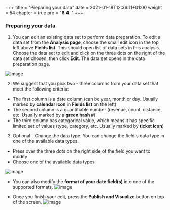 +++
title = "Preparing your data"
date = 2021-01-18T12:36:11+01:00
weight = 54
chapter = true
pre = "<b>6.4. </b>"
+++

### Preparing your data

1. You can edit an existing data set to perform data preparation. To edit a data set from the **Analysis page**, choose the small edit icon in the top left above <b>Fields list</b>.
This should open list of data sets in this analysis. Choose the data set to edit and click on the three dots on the right of the data set chosen, then click **Edit**. The data set opens in the data preparation page.

![image](/visualization_images/edit-dataset-icon.png)

<!---You can duplicate an existing data set to save a copy of it with a new name. The new data set is a completely separate copy.  Choose **Duplicate** data set, and enter a name for the copy.--->

2. We suggest that you pick two - three columns from your data set that meet the following criteria:
  * The first column is a date column (can be year, month or day. Usually marked by **calendar icon**
in **Fields list** on the left)
  * The second column is a quantifiable number (revenue, count, distance, etc. Usually
marked by a **green hash #**)
  * The third column has categorical value, which means it has specific limited set of values (type,
category, etc. Usually marked by **ticket icon**)

3. Optional - Change the data type. You can change the field's data type in one of the available data types.
<!---  
  * Go to the datasets page
![image](img/manage-data.png)

  * Choose your dataset
![image](img/choose-dataset.png)

  * Choose to Edit your Dataset
![image](img/Edit-dataset.png)
--->
  * Press over the three dots on the right side of the field you want to modify
  * Choose one of the available data types

![image](/visualization_images/arrow-edit-dataset-type.png)


  * You can also modify the **format of your date field(s)** into one of the supported formats.
    ![image](/visualization_images/DateFormat.png)

  * Once you finish your edit, press the **Publish and Visualize** button on top of the screen.
![image](/visualization_images/save-visualize.png)
